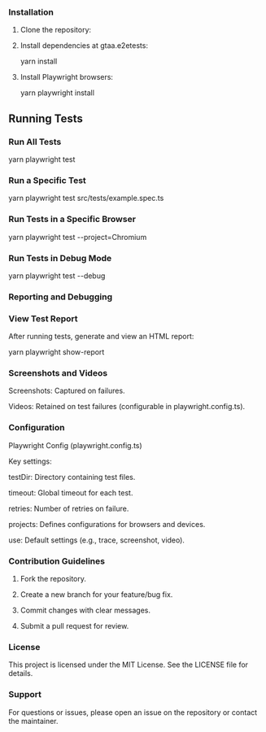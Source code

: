 
### Installation

1. Clone the repository:

2. Install dependencies at gtaa.e2etests:

    yarn install

3. Install Playwright browsers:

    yarn playwright install

## Running Tests

### Run All Tests

yarn playwright test

### Run a Specific Test

yarn playwright test src/tests/example.spec.ts

### Run Tests in a Specific Browser

yarn playwright test --project=Chromium

### Run Tests in Debug Mode

yarn playwright test --debug

### Reporting and Debugging

### View Test Report

After running tests, generate and view an HTML report:

yarn playwright show-report

### Screenshots and Videos

Screenshots: Captured on failures.

Videos: Retained on test failures (configurable in playwright.config.ts).


### Configuration

Playwright Config (playwright.config.ts)

Key settings:

testDir: Directory containing test files.

timeout: Global timeout for each test.

retries: Number of retries on failure.

projects: Defines configurations for browsers and devices.

use: Default settings (e.g., trace, screenshot, video).

### Contribution Guidelines

1. Fork the repository.

2. Create a new branch for your feature/bug fix.

3. Commit changes with clear messages.

4. Submit a pull request for review.

### License

This project is licensed under the MIT License. See the LICENSE file for details.

### Support

For questions or issues, please open an issue on the repository or contact the maintainer.